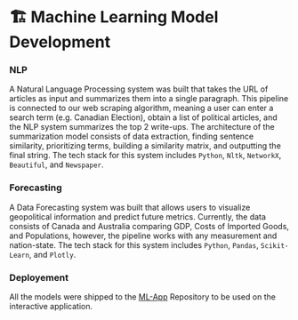 # 🏗 Machine Learning Model Development
### NLP
A Natural Language Processing system was built that takes the URL of articles as input and summarizes them into a single paragraph. This pipeline is connected to our web scraping algorithm, meaning a user can enter a search term (e.g. Canadian Election), obtain a list of political articles, and the NLP system summarizes the top 2 write-ups. The architecture of the summarization model consists of data extraction, finding sentence similarity, prioritizing terms, building a similarity matrix, and outputting the final string. The tech stack for this system includes `Python`, `Nltk`, `NetworkX`, `Beautiful`, and `Newspaper`.
### Forecasting
A Data Forecasting system was built that allows users to visualize geopolitical information and predict future metrics. Currently, the data consists of Canada and Australia comparing GDP, Costs of Imported Goods, and Populations, however, the pipeline works with any measurement and nation-state. The tech stack for this system includes `Python`, `Pandas`, `Scikit-Learn`, and `Plotly`.
### Deployement
All the models were shipped to the [ML-App](https://github.com/Diplomatica-HTN/ML-App) Repository to be used on the interactive application.